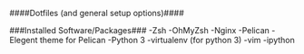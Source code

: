 ####Dotfiles (and general setup options)####

###Installed Software/Packages###
-Zsh
-OhMyZsh
-Nginx
-Pelican
-Elegent theme for Pelican
-Python 3
-virtualenv (for python 3)
-vim
-ipython
